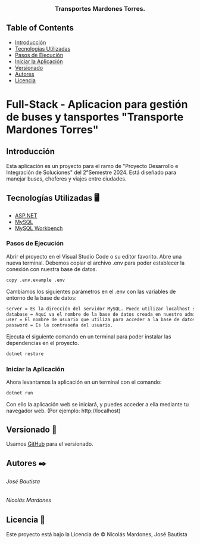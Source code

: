 <!-- PROYECTO -->
<br />
<div align="center">
  <h3 align="center">Transportes Mardones Torres.</h3>
</div>

## Table of Contents
- [Introducción](#introducción)
- [Tecnologías Utilizadas](#tecnologías-utilizadas)
- [Pasos de Ejecución](#pasos_de_ejecución)
- [Iniciar la Aplicación](#iniciar_la_aplicación)
- [Versionado](#versionado)
- [Autores](#autores)
- [Licencia](#licencia)


# Full-Stack - Aplicacion para gestión de buses y tansportes "Transporte Mardones Torres"

## Introducción

Esta aplicación es un proyecto para el ramo de "Proyecto Desarrollo e Integración de Soluciones" del 2°Semestre 2024. 
Está diseñado para manejar buses, choferes y viajes entre ciudades.

## Tecnologías Utilizadas 🖥️
- [ASP.NET](https://dotnet.microsoft.com/en-us/)
- [MySQL](https://www.mysql.com)
- [MySQL Workbench](https://dev.mysql.com/downloads/installer/)

### Pasos de Ejecución

Abrir el proyecto en el Visual Studio Code o su editor favorito. Abre una nueva terminal.
Debemos copiar el archivo .env para poder establecer la conexión con nuestra base de datos.
```bash
copy .env.example .env
```

Cambiamos los siguientes parámetros en el .env con las variables de entorno de la base de datos:
```bash
server = Es la dirección del servidor MySQL. Puede utilizar localhost si tiene el servidor MySQL en la misma máquina que la aplicación web.
database = Aquí va el nombre de la base de datos creada en nuestro administrador de base de datos preferido (Ej: MySQL Workbench).
user = El nombre de usuario que utiliza para acceder a la base de datos.
password = Es la contraseña del usuario.
```

Ejecuta el siguiente comando en un terminal para poder instalar las dependencias en el proyecto.
```bash
dotnet restore
```

### Iniciar la Aplicación

Ahora levantamos la aplicación en un terminal con el comando:
```bash
dotnet run
```

Con ello la aplicación web se iniciará, y puedes acceder a ella mediante tu navegador web. (Por ejemplo: http://localhost)


## Versionado 📌

Usamos [GitHub](https://github.com/Jose-LocoPepe/Transportes-Mardones-Torres) para el versionado.

## Autores ✒️

###### José Bautista

###### Nicolás Mardones


## Licencia 📄

Este proyecto está bajo la Licencia de &copy; Nicolás Mardones, José Bautista
